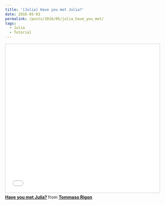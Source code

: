 ```yaml
---
title: '[Julia] Have you met Julia?'
date: 2016-05-03
permalink: /posts/2016/05/julia_have_you_met/
tags:
  - Julia
  - Tutorial
---
```


<iframe src="//www.slideshare.net/slideshow/embed_code/key/4sKewOKmMDrPMt" width="595" height="485" frameborder="0" marginwidth="0" marginheight="0" scrolling="no" style="border:1px solid #CCC; border-width:1px; margin-bottom:5px; max-width: 100%;" allowfullscreen> </iframe> <div style="margin-bottom:5px"> <strong> <a href="//www.slideshare.net/TommasoRigon/have-you-met-julia" title="Have you met Julia?" target="_blank">Have you met Julia?</a> </strong> from <strong><a href="https://www.slideshare.net/TommasoRigon" target="_blank">Tommaso Rigon</a></strong> </div>
